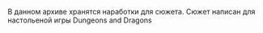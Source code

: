 В данном архиве хранятся наработки для сюжета. Сюжет написан для настольеной игры Dungeons and Dragons
